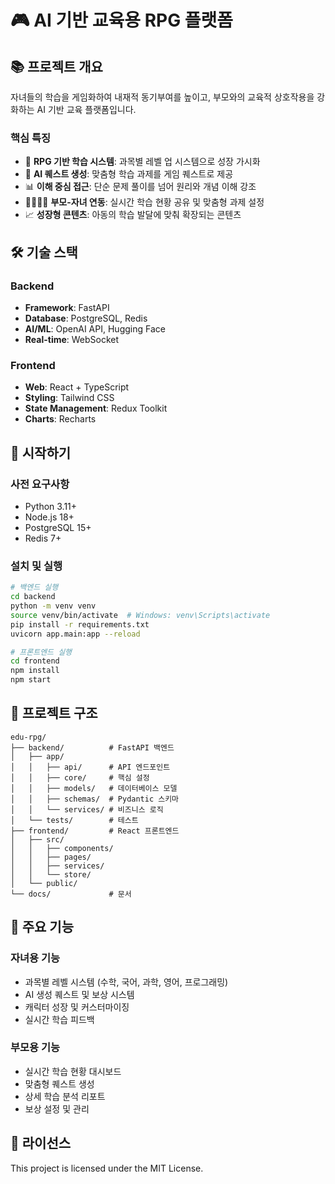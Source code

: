 # 🎮 AI 기반 교육용 RPG 플랫폼

## 📚 프로젝트 개요

자녀들의 학습을 게임화하여 내재적 동기부여를 높이고, 부모와의 교육적 상호작용을 강화하는 AI 기반 교육 플랫폼입니다.

### 핵심 특징
- 🎯 **RPG 기반 학습 시스템**: 과목별 레벨 업 시스템으로 성장 가시화
- 🤖 **AI 퀘스트 생성**: 맞춤형 학습 과제를 게임 퀘스트로 제공
- 📊 **이해 중심 접근**: 단순 문제 풀이를 넘어 원리와 개념 이해 강조
- 👨‍👩‍👧‍👦 **부모-자녀 연동**: 실시간 학습 현황 공유 및 맞춤형 과제 설정
- 📈 **성장형 콘텐츠**: 아동의 학습 발달에 맞춰 확장되는 콘텐츠

## 🛠 기술 스택

### Backend
- **Framework**: FastAPI
- **Database**: PostgreSQL, Redis
- **AI/ML**: OpenAI API, Hugging Face
- **Real-time**: WebSocket

### Frontend
- **Web**: React + TypeScript
- **Styling**: Tailwind CSS
- **State Management**: Redux Toolkit
- **Charts**: Recharts

## 🚀 시작하기

### 사전 요구사항
- Python 3.11+
- Node.js 18+
- PostgreSQL 15+
- Redis 7+

### 설치 및 실행

```bash
# 백엔드 실행
cd backend
python -m venv venv
source venv/bin/activate  # Windows: venv\Scripts\activate
pip install -r requirements.txt
uvicorn app.main:app --reload

# 프론트엔드 실행
cd frontend
npm install
npm start
```

## 📁 프로젝트 구조

```
edu-rpg/
├── backend/          # FastAPI 백엔드
│   ├── app/
│   │   ├── api/      # API 엔드포인트
│   │   ├── core/     # 핵심 설정
│   │   ├── models/   # 데이터베이스 모델
│   │   ├── schemas/  # Pydantic 스키마
│   │   └── services/ # 비즈니스 로직
│   └── tests/        # 테스트
├── frontend/         # React 프론트엔드
│   ├── src/
│   │   ├── components/
│   │   ├── pages/
│   │   ├── services/
│   │   └── store/
│   └── public/
└── docs/             # 문서
```

## 🎯 주요 기능

### 자녀용 기능
- 과목별 레벨 시스템 (수학, 국어, 과학, 영어, 프로그래밍)
- AI 생성 퀘스트 및 보상 시스템
- 캐릭터 성장 및 커스터마이징
- 실시간 학습 피드백

### 부모용 기능
- 실시간 학습 현황 대시보드
- 맞춤형 퀘스트 생성
- 상세 학습 분석 리포트
- 보상 설정 및 관리

## 📝 라이선스

This project is licensed under the MIT License.